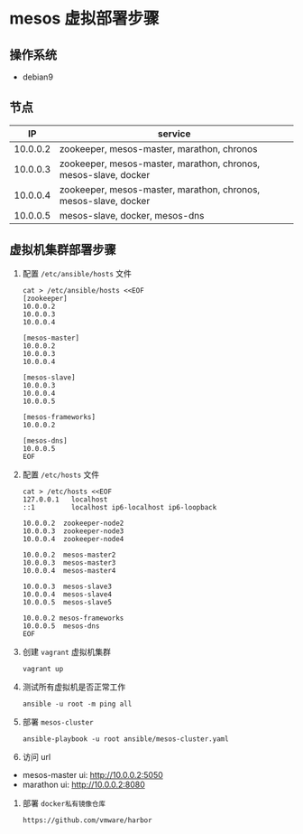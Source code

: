 # mesos 虚拟部署步骤


## 操作系统

* debian9


## 节点

IP       | service
---------|----------------------------------------------------------------
10.0.0.2 | zookeeper, mesos-master, marathon, chronos
10.0.0.3 | zookeeper, mesos-master, marathon, chronos, mesos-slave, docker
10.0.0.4 | zookeeper, mesos-master, marathon, chronos, mesos-slave, docker
10.0.0.5 | mesos-slave, docker, mesos-dns


## 虚拟机集群部署步骤

1. 配置 `/etc/ansible/hosts` 文件

    ```
    cat > /etc/ansible/hosts <<EOF
    [zookeeper]
    10.0.0.2
    10.0.0.3
    10.0.0.4

    [mesos-master]
    10.0.0.2
    10.0.0.3
    10.0.0.4

    [mesos-slave]
    10.0.0.3
    10.0.0.4
    10.0.0.5

    [mesos-frameworks]
    10.0.0.2

    [mesos-dns]
    10.0.0.5
    EOF
    ```

1. 配置 `/etc/hosts` 文件

    ```
    cat > /etc/hosts <<EOF
    127.0.0.1   localhost
    ::1         localhost ip6-localhost ip6-loopback

    10.0.0.2  zookeeper-node2
    10.0.0.3  zookeeper-node3
    10.0.0.4  zookeeper-node4

    10.0.0.2  mesos-master2
    10.0.0.3  mesos-master3
    10.0.0.4  mesos-master4

    10.0.0.3  mesos-slave3
    10.0.0.4  mesos-slave4
    10.0.0.5  mesos-slave5

    10.0.0.2 mesos-frameworks
    10.0.0.5  mesos-dns
    EOF
    ```

1. 创建 `vagrant` 虚拟机集群

    ```
    vagrant up
    ```

1. 测试所有虚拟机是否正常工作

    ```
    ansible -u root -m ping all
    ```

1. 部署 `mesos-cluster`

    ```
    ansible-playbook -u root ansible/mesos-cluster.yaml
    ```

1. 访问 url

* mesos-master ui: http://10.0.0.2:5050
* marathon ui: http://10.0.0.2:8080

1. 部署 `docker私有镜像仓库`

    ```
    https://github.com/vmware/harbor
    ```
